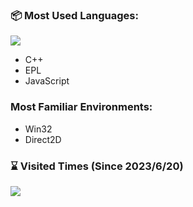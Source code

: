 ### 📦 Most Used Languages:
<img src="https://skillicons.dev/icons?i=cpp,js">

- C++
- EPL
- JavaScript

### Most Familiar Environments:
- Win32
- Direct2D

### ⌛ Visited Times (Since 2023/6/20)
![](https://count.getloli.com/get/@:OrigamiGamer?theme=rule34)

<!--
**OrigamiGamer/OrigamiGamer** is a ✨ _special_ ✨ repository because its `README.md` (this file) appears on your GitHub profile.

Here are some ideas to get you started:

- 🔭 I’m currently working on ...
- 🌱 I’m currently learning ...
- 👯 I’m looking to collaborate on ...
- 🤔 I’m looking for help with ...
- 💬 Ask me about ...
- 📫 How to reach me: ...
- 😄 Pronouns: ...
- ⚡ Fun fact: ...
-->
